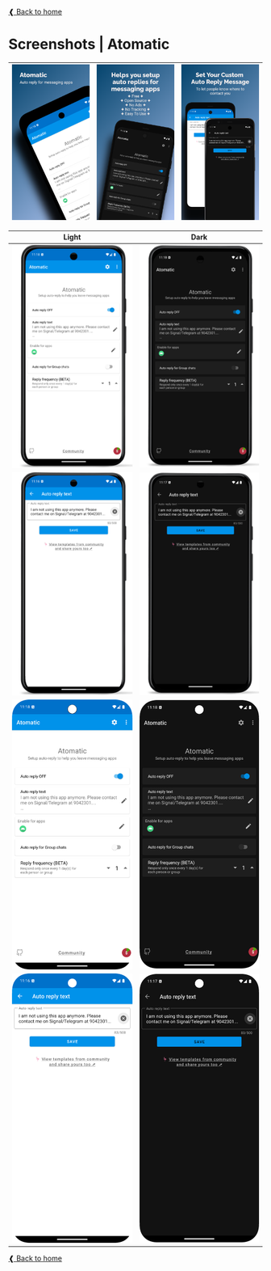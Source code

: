 [❰ Back to home](/)

# Screenshots | Atomatic

| [<img src="https://raw.githubusercontent.com/adeekshith/watomatic/main/media/screenshots/1.png" alt="Scr 1">][scr-page-link] | [<img src="https://raw.githubusercontent.com/adeekshith/watomatic/main/media/screenshots/2.png" alt="scr 2">][scr-page-link] | [<img src="https://raw.githubusercontent.com/adeekshith/watomatic/main/media/screenshots/3.png" alt="Scr 3">][scr-page-link] |
|------------------------------------------------------------------------------------------------------------------------------|------------------------------------------------------------------------------------------------------------------------------|------------------------------------------------------------------------------------------------------------------------------|


| Light                                                                                                                                                                         | Dark                                                                                                                                                                        |
|-------------------------------------------------------------------------------------------------------------------------------------------------------------------------------|-----------------------------------------------------------------------------------------------------------------------------------------------------------------------------|
| [<img src="https://raw.githubusercontent.com/adeekshith/watomatic/main/media/screenshots/wato-1-8-light-main-pixel3a.png" alt="main screen device light">][scr-page-link]     | [<img src="https://raw.githubusercontent.com/adeekshith/watomatic/main/media/screenshots/wato-1-8-dark-main-pixel3a.png" alt="main screen device dark">][scr-page-link]     |
| [<img src="https://raw.githubusercontent.com/adeekshith/watomatic/main/media/screenshots/wato-1-8-light-editor-pixel3a.png" alt="editor screen device light">][scr-page-link] | [<img src="https://raw.githubusercontent.com/adeekshith/watomatic/main/media/screenshots/wato-1-8-dark-editor-pixel3a.png" alt="editor screen device dark">][scr-page-link] |
| [<img src="https://raw.githubusercontent.com/adeekshith/watomatic/main/media/screenshots/wato-1-8-light-main.png" alt="main screen light">][scr-page-link]                    | [<img src="https://raw.githubusercontent.com/adeekshith/watomatic/main/media/screenshots/wato-1-8-dark-main.png" alt="main screen dark">][scr-page-link]                    |
| [<img src="https://raw.githubusercontent.com/adeekshith/watomatic/main/media/screenshots/wato-1-8-light-editor.png" alt="editor screen light">][scr-page-link]                | [<img src="https://raw.githubusercontent.com/adeekshith/watomatic/main/media/screenshots/wato-1-8-dark-editor.png" alt="editor screen dark">][scr-page-link]                |

[❰ Back to home](/)

[scr-page-link]: https://github.com/adeekshith/watomatic/tree/main/media/screenshots